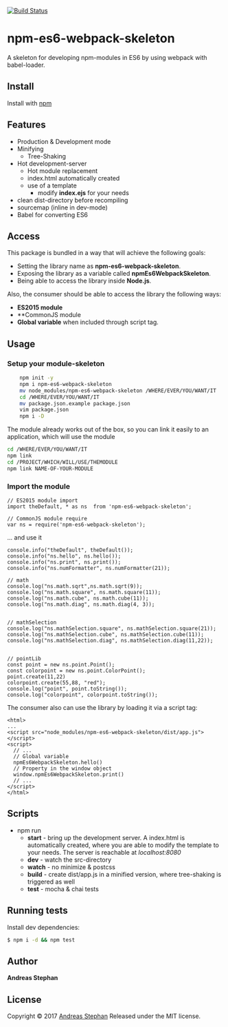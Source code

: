 [![Build Status](https://travis-ci.org/piccard21/npm-es6-webpack-skeleton.svg?branch=develop)](https://travis-ci.org/piccard21/npm-es6-webpack-skeleton)

# npm-es6-webpack-skeleton

A skeleton for developing npm-modules in ES6 by using webpack with babel-loader.

## Install

Install with [npm](https://www.npmjs.com/)

## Features

* Production & Development mode
* Minifying
	* Tree-Shaking
* Hot development-server
	* Hot module replacement
	* index.html automatically created
	* use of a template 
		* modify **index.ejs** for your needs
* clean dist-directory before recompiling
* sourcemap (inline in dev-mode)
* Babel for converting ES6


## Access 
This package is bundled in a way that will achieve the following goals:
 
* Setting the library name as **npm-es6-webpack-skeleton**.
* Exposing the library as a variable called **npmEs6WebpackSkeleton**.
* Being able to access the library inside **Node.js**.

Also, the consumer should be able to access the library the following ways:

* **ES2015 module**
* **CommonJS module
* **Global variable** when included through script tag.

## Usage

### Setup your module-skeleton

```sh
    npm init -y 
    npm i npm-es6-webpack-skeleton 
    mv node_modules/npm-es6-webpack-skeleton /WHERE/EVER/YOU/WANT/IT
    cd /WHERE/EVER/YOU/WANT/IT
    mv package.json.example package.json
    vim package.json
    npm i -D
 ```   

The module already works out of the box, so you can link it easily to an application, which will use the module

```sh
cd /WHERE/EVER/YOU/WANT/IT
npm link
cd /PROJECT/WHICH/WILL/USE/THEMODULE
npm link NAME-OF-YOUR-MODULE
```

### Import the module 

```
// ES2015 module import
import theDefault, * as ns  from 'npm-es6-webpack-skeleton';

// CommonJS module require
var ns = require('npm-es6-webpack-skeleton');
```

... and use it

``` 
console.info("theDefault", theDefault());
console.info("ns.hello", ns.hello());
console.info("ns.print", ns.print());
console.info("ns.numFormatter", ns.numFormatter(21)); 
 
// math
console.log("ns.math.sqrt",ns.math.sqrt(9)); 
console.log("ns.math.square", ns.math.square(11)); 
console.log("ns.math.cube", ns.math.cube(11));
console.log("ns.math.diag", ns.math.diag(4, 3));


// mathSelection
console.log("ns.mathSelection.square", ns.mathSelection.square(21)); 
console.log("ns.mathSelection.cube", ns.mathSelection.cube(11));
console.log("ns.mathSelection.diag", ns.mathSelection.diag(11,22));


// pointLib
const point = new ns.point.Point();
const colorpoint = new ns.point.ColorPoint();
point.create(11,22)
colorpoint.create(55,88, "red");
console.log("point", point.toString());
console.log("colorpoint", colorpoint.toString());
```

The consumer also can use the library by loading it via a script tag:

```
<html>
...
<script src="node_modules/npm-es6-webpack-skeleton/dist/app.js"></script>
<script>
  // ...
  // Global variable
  npmEs6WebpackSkeleton.hello()
  // Property in the window object
  window.npmEs6WebpackSkeleton.print()
  // ...
</script>
</html>
```


## Scripts

* npm run
  * **start** - bring up the development server. A index.html is automatically created, where you are able to modify the template to your needs. The server is reachable at *localhost:8080*
  * **dev** - watch the src-directory
  * **watch** - no minimize & postcss
  * **build** - create dist/app.js in a minified version, where tree-shaking is triggered as well 
  * **test** - mocha & chai tests 
 

## Running tests

Install dev dependencies:

```sh
$ npm i -d && npm test
```
 

## Author

**Andreas Stephan** 

## License

Copyright © 2017 [Andreas Stephan](https://cafe-serendipity.com)
Released under the MIT license. 
